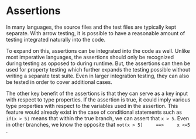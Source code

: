 # Assertions

In many languages, the source files and the test files are typically kept separate. With arrow testing, it is possible to have a reasonable amount of testing integrated naturally into the code.

To expand on this, assertions can be integrated into the code as well. Unlike most imperative languages, the assertions should only be recognized during testing as opposed to during runtime. But, the assertions can then be used for property testing which further expands the testing possible without writing a separate test suite. Even in larger integration testing, they can also be tested in order to cover additional cases.

The other key benefit of the assertions is that they can serve as a key input with respect to type properties. If the assertion is true, it could imply various type properties with respect to the variables used in the assertion. This feature would already exist in the case of conditional statements such as `if(x > 5)` means that within the true branch, we can assert that `x > 5`. Even in other branches, we know the opposite that `not(x > 5)     ==>     x <=5` .
